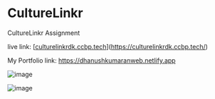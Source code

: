 # CultureLinkr
CultureLinkr Assignment 


live link:   [[culturelinkrdk.ccbp.tech](https://culturelinkrdk.ccbp.tech/)](https://culturelinkrdk.ccbp.tech/)

My Portfolio link:  https://dhanushkumaranweb.netlify.app

![image](https://github.com/user-attachments/assets/ab22905f-18a2-43fd-be5d-61a7c8c55afa)

![image](https://github.com/user-attachments/assets/51f51535-5a59-439f-bc71-cedb26861935)
